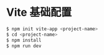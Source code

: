 # Vite 基础配置

```sh
$ npm init vite-app <project-name>
$ cd <project-name>
$ npm install
$ npm run dev
```
